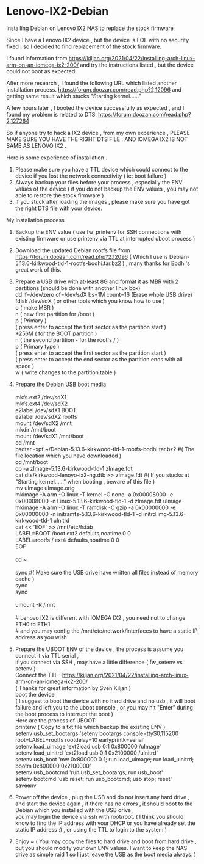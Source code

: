 # Lenovo-IX2-Debian
Installing Debian on Lenovo IX2 NAS to replace the stock firmware

Since I have a Lenovo IX2 device , but the device is EOL with no security fixed , 
so I decided to find replacement of the stock firmware.

I found information from 
https://kiljan.org/2021/04/22/installing-arch-linux-arm-on-an-iomega-ix2-200/ 
and try the instructions listed , but the device could not boot as expected.

After more research , I found the following URL which listed another installation process.
https://forum.doozan.com/read.php?2,12096
and getting same result which stucks "Starting kernel......"

A few hours later , I booted the device successfully as expected ,
and I found my problem is related to DTS.
https://forum.doozan.com/read.php?2,127264

So if anyone try to hack a IX2 device , 
from my own experience , 
PLEASE MAKE SURE YOU HAVE THE RIGHT DTS FILE .
AND IOMEGA IX2 IS NOT SAME AS LENOVO IX2 .

Here is some experience of installation .

1) Please make sure you have a TTL device which could connect to the device if you lost the network connectivity ( ie: boot failure )
2) Always backup your files before your process , especially the ENV values of the device ( if you do not backup the ENV values , you may not able to restore the stock firmware )
3) If you stuck after loading the images , please make sure you have got the right DTS file with your device.

My installation process
1) Backup the ENV value ( use fw_printenv for SSH connections with existing firmware or use printenv via TTL at interrupted uboot process )
2) Download the updated Debian rootfs file from https://forum.doozan.com/read.php?2,12096 ( Which I use is Debian-5.13.6-kirkwood-tld-1-rootfs-bodhi.tar.bz2 ) , many thanks for Bodhi's great work of this.
3) Prepare a USB drive with at-least 8G and format it as MBR with 2 partitions (should be done with another linux box)<br> 
    dd if=/dev/zero of=/dev/sdX bs=1M count=16 (Erase whole USB drive)<br>
    fdisk /dev/sdX ( or other tools which you know how to use )<br>
        o ( make MBR )<br>
        n ( new first partition for /boot )<br>
        p ( Primary )<br>
          ( press enter to accept the first sector as the partition start )<br>
        +256M ( for the BOOT partition )<br>
        n ( the second partition - for the rootfs / )<br>
        p ( Primary type )<br> 
          ( press enter to accept the first sector as the partition start )<br>
          ( press enter to accept the end sector as the partition ends with all space )<br>
        w ( write changes to the partition table )<br>
4) Prepare the Debian USB boot media<br>  
        mkfs.ext2 /dev/sdX1<br>
        mkfs.ext4 /dev/sdX2<br>
        e2label /dev/sdX1 BOOT<br>
        e2label /dev/sdX2 rootfs<br>
        mount /dev/sdX2 /mnt<br>
        mkdir /mnt/boot<br>
        mount /dev/sdX1 /mnt/boot<br>
        cd /mnt<br> 
        bsdtar -xpf ~/Debian-5.13.6-kirkwood-tld-1-rootfs-bodhi.tar.bz2 #( The file location which you have downloaded )<br> 
        cd /mnt/boot<br>
        cp -a zImage-5.13.6-kirkwood-tld-1  zImage.fdt<br>
        cat dts/kirkwood-lenovo-ix2-ng.dtb >> zImage.fdt #( If you stucks at "Starting kernel......" when booting , beware of this file )<br>
        mv uImage uImage.orig<br>
        mkimage -A arm -O linux -T kernel -C none -a 0x00008000 -e 0x00008000 -n Linux-5.13.6-kirkwood-tld-1 -d zImage.fdt  uImage<br>
        mkimage -A arm -O linux -T ramdisk -C gzip -a 0x00000000 -e 0x00000000 -n initramfs-5.13.6-kirkwood-tld-1 -d initrd.img-5.13.6-kirkwood-tld-1 uInitrd<br>
        cat << 'EOF' >> /mnt/etc/fstab<br>
        LABEL=BOOT    /boot   ext2  defaults,noatime  0  0<br>
        LABEL=rootfs  /       ext4  defaults,noatime  0  0<br>
        EOF<br>  
        cd ~<br>  
        sync #( Make sure the USB drive have written all files instead of memory cache )<br> 
        sync<br> 
        sync<br>  
        umount -R /mnt<br>  
        # Lenovo IX2 is different with IOMEGA IX2 , you need not to change ETH0 to ETH1<br> 
        # and you may config the /mnt/etc/network/interfaces to have a static IP address as you wish<br>   
5) Prepare the UBOOT ENV of the device , the process is assume you connect it via TTL serial , <br>if you connect via SSH , may have a little difference ( fw_setenv vs setenv )<br> 
        Connect the TTL : https://kiljan.org/2021/04/22/installing-arch-linux-arm-on-an-iomega-ix2-200/ <br>( Thanks for great information by Sven Kiljan )<br> 
        boot the device<br>( I suggest to boot the device with no hard drive and no usb , it will boot failure and left you to the uboot console , or you may hit "Enter" during the boot process to interrupt the boot )<br> 
        Here are the process of UBOOT:<br> 
          printenv ( Copy to a txt file which backup the existing ENV )<br> 
          setenv usb_set_bootargs 'setenv bootargs console=ttyS0,115200 root=LABEL=rootfs rootdelay=10 earlyprintk=serial'<br> 
          setenv load_uimage 'ext2load usb 0:1 0x800000 /uImage'<br> 
          setenv load_uinitrd 'ext2load usb 0:1 0x2100000 /uInitrd'<br> 
          setenv usb_boot 'mw 0x800000 0 1; run load_uimage; run load_uinitrd; bootm 0x800000 0x2100000'<br> 
          setenv usb_bootcmd 'run usb_set_bootargs; run usb_boot'<br> 
          setenv bootcmd 'usb reset; run usb_bootcmd; usb stop; reset'<br> 
          saveenv<br> 
6) Power off the device , plug the USB and do not insert any hard drive , <br>and start the device again , if there has no errors , it should boot to the Debian which you installed with the USB drive , <br>you may login the device via ssh with root/root. ( I think you should know to find the IP address with your DHCP or you have already set the static IP address :) , or using the TTL to login to the system )

7) Enjoy ~ ( You may copy the files to hard drive and boot from hard drive , but you should modify your own ENV values. I want to keep the NAS drive as simple raid 1 so I just leave the USB as the boot media always. )
        
